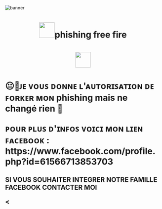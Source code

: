 <img src="https://i.ibb.co/8mMMr2j/image.jpg" alt="banner">
<h1 align="center"><img src="https://i.imgur.com/w9kvKEw.jpeg" width="50px">phishing free fire </h1>


<h1 align="center"><img
src="" width="50px"></h1> 

<p align="center">
<h1 𝗛𝗔𝗖𝗞𝗘𝗥 𝗙𝗔𝗡𝗧𝗢𝗠𝗘>
<p>😐🥃ᴊᴇ ᴠᴏᴜꜱ ᴅᴏɴɴᴇ ʟ'ᴀᴜᴛᴏʀɪꜱᴀᴛɪᴏɴ ᴅᴇ ꜰᴏʀᴋᴇʀ ᴍᴏɴ phishing mais ne changé rien 👾</p>

<P> ᴩᴏᴜʀ ᴩʟᴜꜱ ᴅ'ɪɴꜰᴏꜱ ᴠᴏɪᴄɪ ᴍᴏɴ ʟɪᴇɴ ꜰᴀᴄᴇʙᴏᴏᴋ : https://www.facebook.com/profile.php?id=61566713853703 </p>

<h2 彡𝗚𝗧𝗔く>
<P> SI VOUS SOUHAITER INTEGRER NOTRE FAMILLE FACEBOOK CONTACTER MOI </P>
  
<
